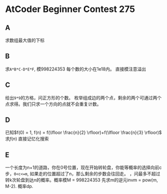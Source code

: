 # AtCoder Beginner Contest 275
## A
求数组最大值的下标

## B
求`A*B*C-D*E*F`, 模998224353
每个数的大小在1e18内。
直接模注意溢出

## C
给出`9*9`的方格，问正方形的个数。
枚举组成边的两个点，剩余的两个可通过两个点求得。我们只求一个方向的点就不会重复计数。

## D
已知$f(0) = 1, f(n) = f(\lfloor \frac{n}{2} \rfloor)+f(\lfloor \frac{n}{3} \rfloor)$
求$f(n)$
直接记忆化搜索

## E
一个长度为n+1的道路，你在0号位置，现在开始转轮盘，你能等概率的选择向前c步，`0<c<=m`, 如果走的位置超过了n，那么剩余的步数会往回走。
，问最多不超过转k次轮盘到达n的概率。概率模M = 998224353
先求m的逆元invm = pow(m, M-2).
概率dp.

